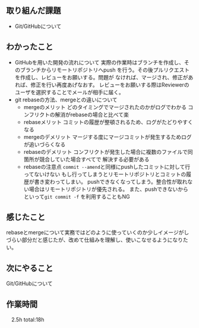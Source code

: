 ## 取り組んだ課題
* Git/GitHubについて
## わかったこと
  * GitHubを用いた開発の流れについて
    実際の作業時はブランチを作成し、そのブランチからリモートリポジトリへpush
    を行う。その後プルリクエストを作成し、レビューをお願いする。問題が
    なければ、マージされ、修正があれば、修正を行い再度あげなおす。
    レビューをお願いする際はReviewerのユーザを選択することでメールが相手に届く。
  * git rebaseの方法、mergeとの違いについて
    * mergeのメリット
      どのタイミングでマージされたのかがログでわかる
      コンフリクトの解消がrebaseの場合と比べて楽
    * rebaseメリット
      コミットの履歴が整頓されるため、ログがたどりやすくなる
    * mergeのデメリット
      マージする度にマージコミットが発生するためログが追いづらくなる
    * rebaseのデメリット
      コンフリクトが発生した場合に複数のファイルで同箇所が競合していた場合すべてで
      解決する必要がある
    * rebaseの注意点
      `commit --amend`と同様にpushしたコミットに対して行ってないけない
      もし行ってしまうとリモートリポジトリとコミットの履歴が書き変わってしまい。
      pushできなくなってしまう。整合性が取れない場合はリモートリポジトリが優先される。
      また、pushできないからといって`git commit -f` を利用することもNG
    
## 感じたこと
  rebaseとmergeについて実務ではどのように使っていくのか少しイメージがしづらい部分だと感じたが、改めて仕組みを理解し、使いこなせるようになりたい。


## 次にやること
  Git/GitHubについて
## 作業時間
　2.5h
 total:18h